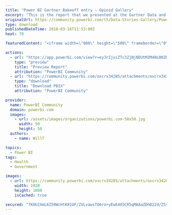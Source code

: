 ```yaml
---
title: "Power BI Gartner Bakeoff entry - Opioid Gallery"
excerpt: "This is the report that we presented at the Gartner Data and Analytics Summit in the bakeoff."
originalUrl: https://community.powerbi.com/t5/Data-Stories-Gallery/Power-BI-Gartner-Bakeoff-entry-Opioid-Gallery/m-p/377969
type: download
publishedDateTime: 2018-03-16T11:53:00Z
heat: 70

featuredContent: "<iframe width=\"800\" height=\"500\" frameborder=\"0\" src=\"https://app.powerbi.com/view?r=eyJrIjoiZTc3ZjNjNDUtM2M4Ni00ZDg2LTgxYTktMDJkMmRiN2VlYjM1IiwidCI6IjcyZjk4OGJmLTg2ZjEtNDFhZi05MWFiLTJkN2NkMDExZGI0NyIsImMiOjV9\"></iframe>"

actions:
  - url: "https://app.powerbi.com/view?r=eyJrIjoiZTc3ZjNjNDUtM2M4Ni00ZDg2LTgxYTktMDJkMmRiN2VlYjM1IiwidCI6IjcyZjk4OGJmLTg2ZjEtNDFhZi05MWFiLTJkN2NkMDExZGI0NyIsImMiOjV9"
    type: "preview"
    title: "Preview Report"
    attribution: "PowerBI Community"
  - url: "https://community.powerbi.com/oxcrx34285/attachments/oxcrx34285/DataStoriesGallery/1702/2/Opioids%20bakeoff.pbix"
    type: "download"
    title: "Download PBIX"
    attribution: "PowerBI Community"

provider:
  name: PowerBI Community
  domain: powerbi.com
  images:
    - url: /assets/images/organizations/powerbi.com-50x50.jpg
      width: 50
      height: 50
  authors:
    - name: WillT

topics:
  - Power BI
tags:
  - Health
  - Government

images:
  - url: https://community.powerbi.com/oxcrx34285/attachments/oxcrx34285/DataStoriesGallery/1702/1/screenshot.png
    width: 1920
    height: 1080
    isCached: true

secured: "fKOU2XmL6Z59WcHtK81UF/ZVLvawsTO6ro+yEwE4O3CR5qMAAaZDhD22d/ZSseaGAKHp4R/BFBKTvfh+ZYiG7v9DmTf2n4Gpcr+qMuxqpSB4AbO8OyZXUyNpdVkyAJJ+Kx8q/Je+1lItV3unvOHZI8Msdjm7ygZVSRFcUowMWi5TjX9vEKC+UBjXcUqK5Rs7Yv7sAXuPSAo8hjRhK8JmIDhM/oMfEDgi3OlDLH//ZElx4mxAFEgrL5RKXNO7srpOAdh86eVEtNkXs6vGucLrb2L0YAn+Tun0mssFS9+uCB+J6mwr3e+93Lh3t67MA9TlS15nAfMbic4+tqSfeLcK79l5rTUxhvfclCzdsjpFlUC+5/33fqNfvondtIjAJF5i54YH4BW3MmqS6jWGBjjPN08THmZI+2sTyBok8fCAolk=;9SFcRZkxi6p8N9bs7KlEbQ=="
---
```


